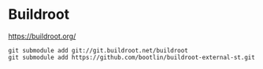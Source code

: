 # Buildroot

https://buildroot.org/

```shell
git submodule add git://git.buildroot.net/buildroot
git submodule add https://github.com/bootlin/buildroot-external-st.git
```
